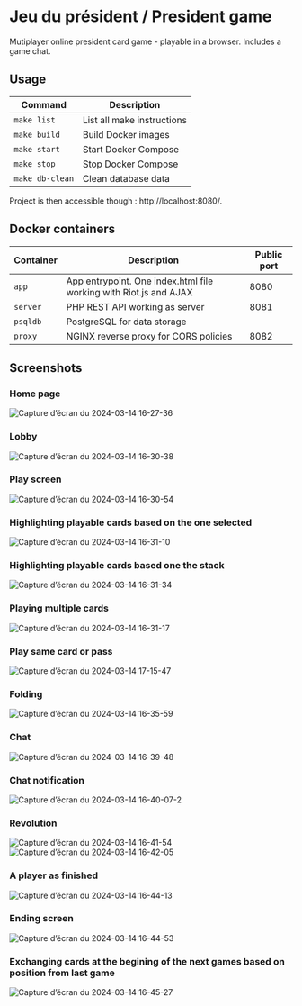 # Jeu du président / President game

Mutiplayer online president card game - playable in a browser. Includes a game chat.

## Usage

| Command         | Description                |
| --------------- | -------------------------- |
| `make list`     | List all make instructions |
| `make build`    | Build Docker images        |
| `make start`    | Start Docker Compose       |
| `make stop`     | Stop Docker Compose        |
| `make db-clean` | Clean database data        |

Project is then accessible though : http://localhost:8080/.

## Docker containers

| Container | Description                                                       | Public port |
| --------- | ----------------------------------------------------------------- | ----------- |
| `app`     | App entrypoint. One index.html file working with Riot.js and AJAX | 8080        |
| `server`  | PHP REST API working as server                                    | 8081        |
| `psqldb`  | PostgreSQL for data storage                                       |             |
| `proxy`   | NGINX reverse proxy for CORS policies                             | 8082        |

## Screenshots

### Home page
![Capture d’écran du 2024-03-14 16-27-36](https://github.com/LoukaDOZ/jeu-du-president/assets/46566140/59d9270a-fc0c-46be-9cf3-8a8c52496ad6)

### Lobby
![Capture d’écran du 2024-03-14 16-30-38](https://github.com/LoukaDOZ/jeu-du-president/assets/46566140/2c7581c9-71af-4e75-bcb8-6e3f61aebbbb)

### Play screen
![Capture d’écran du 2024-03-14 16-30-54](https://github.com/LoukaDOZ/jeu-du-president/assets/46566140/4da2edd9-f312-493e-a5af-a865f567fd28)

### Highlighting playable cards based on the one selected
![Capture d’écran du 2024-03-14 16-31-10](https://github.com/LoukaDOZ/jeu-du-president/assets/46566140/5691c938-0a08-46b9-b29c-73a2a26249a4)

### Highlighting playable cards based one the stack
![Capture d’écran du 2024-03-14 16-31-34](https://github.com/LoukaDOZ/jeu-du-president/assets/46566140/3376207e-c2c8-4d54-ae28-1aea0560d632)

### Playing multiple cards
![Capture d’écran du 2024-03-14 16-31-17](https://github.com/LoukaDOZ/jeu-du-president/assets/46566140/a2fc8ec7-891c-476c-b1b7-189b80922497)

### Play same card or pass
![Capture d’écran du 2024-03-14 17-15-47](https://github.com/LoukaDOZ/jeu-du-president/assets/46566140/aaa6f118-9fb2-40e1-a0ee-e8b5f53803bc)

### Folding
![Capture d’écran du 2024-03-14 16-35-59](https://github.com/LoukaDOZ/jeu-du-president/assets/46566140/e2ed098c-faf3-4c8b-be30-6a2912c55359)

### Chat
![Capture d’écran du 2024-03-14 16-39-48](https://github.com/LoukaDOZ/jeu-du-president/assets/46566140/fc67c995-7f2f-4247-81d6-4c614e11688e)

### Chat notification
![Capture d’écran du 2024-03-14 16-40-07-2](https://github.com/LoukaDOZ/jeu-du-president/assets/46566140/c771ab70-cb21-4f56-87a1-b11f78e02039)

### Revolution
![Capture d’écran du 2024-03-14 16-41-54](https://github.com/LoukaDOZ/jeu-du-president/assets/46566140/00fbe1d2-416b-421c-be72-96721ce9400a)
![Capture d’écran du 2024-03-14 16-42-05](https://github.com/LoukaDOZ/jeu-du-president/assets/46566140/742e7f44-95dc-4d6f-ab30-d6783daa3e52)

### A player as finished
![Capture d’écran du 2024-03-14 16-44-13](https://github.com/LoukaDOZ/jeu-du-president/assets/46566140/1b296041-8b97-4c3c-811e-8c3703db5198)

### Ending screen
![Capture d’écran du 2024-03-14 16-44-53](https://github.com/LoukaDOZ/jeu-du-president/assets/46566140/1f9799a9-45bd-43ab-8d66-c613a6570f09)

### Exchanging cards at the begining of the next games based on position from last game
![Capture d’écran du 2024-03-14 16-45-27](https://github.com/LoukaDOZ/jeu-du-president/assets/46566140/cfbe7417-f619-4ed4-aabf-554a3d958dac)
